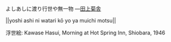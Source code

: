 よしあしに渡り行世や無一物
—[田上菊舎](https://ja.wikipedia.org/wiki/田上菊舎)

||yoshi ashi ni watari kō yo ya muichi motsu||

浮世絵: Kawase Hasui, Morning at Hot Spring Inn, Shiobara, 1946